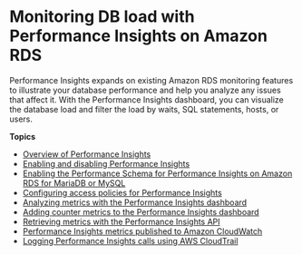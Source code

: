 # Monitoring DB load with Performance Insights on Amazon RDS<a name="USER_PerfInsights"></a>

Performance Insights expands on existing Amazon RDS monitoring features to illustrate your database performance and help you analyze any issues that affect it\. With the Performance Insights dashboard, you can visualize the database load and filter the load by waits, SQL statements, hosts, or users\.

**Topics**
+ [Overview of Performance Insights](USER_PerfInsights.Overview.md)
+ [Enabling and disabling Performance Insights](USER_PerfInsights.Enabling.md)
+ [Enabling the Performance Schema for Performance Insights on Amazon RDS for MariaDB or MySQL](USER_PerfInsights.EnableMySQL.md)
+ [Configuring access policies for Performance Insights](USER_PerfInsights.access-control.md)
+ [Analyzing metrics with the Performance Insights dashboard](USER_PerfInsights.UsingDashboard.md)
+ [Adding counter metrics to the Performance Insights dashboard](USER_PerfInsights_Counters.md)
+ [Retrieving metrics with the Performance Insights API](USER_PerfInsights.API.md)
+ [Performance Insights metrics published to Amazon CloudWatch](USER_PerfInsights.Cloudwatch.md)
+ [Logging Performance Insights calls using AWS CloudTrail](USER_PerfInsights.CloudTrail.md)